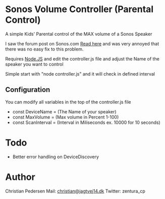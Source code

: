 # Sonos Volume Controller (Parental Control)

A simple Kids' Parental control of the MAX volume of a Sonos Speaker

I saw the forum post on Sonos.com [Read here](https://en.community.sonos.com/controllers-software-228995/volume-limit-feature-4412144) and was very annoyed that there was no easy fix to this problem.

Requires [Node.JS](https://nodejs.org/en/) and edit the controller.js file and adjust the Name of the speaker you want to control

Simple start with "node controller.js" and it will check in defined interval

## Configuration

You can modify all variables in the top of the controller.js file

*  const DeviceName = (The Name of your speaker)
*  const MaxVolume = (Max volume in Percent 1-100)
*  const ScanInterval = (Interval in Miliseconds ex. 10000 for 10 seconds)

# Todo

*  Better error handling on DeviceDiscovery

# Author

Christian Pedersen
Mail: christian@jagtvej14.dk
Twitter: zentura_cp
